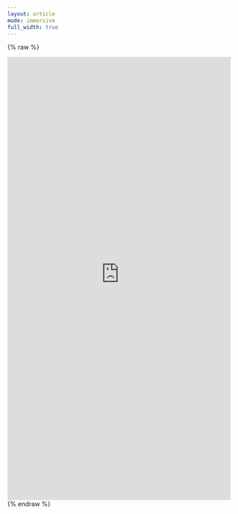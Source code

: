 ```yaml
---
layout: article
mode: immersive
full_width: true
---
```


{% raw %}
<iframe src="https://urban-grasslands.blogspot.com" frameborder="0" width="100%" height="1000"></iframe>
{% endraw %}


